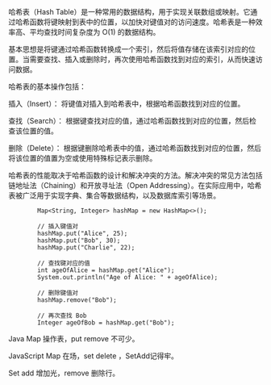 哈希表（Hash Table）是一种常用的数据结构，用于实现关联数组或映射。它通过哈希函数将键映射到表中的位置，以加快对键值对的访问速度。哈希表是一种效率高、平均查找时间复杂度为 O(1) 的数据结构。

基本思想是将键通过哈希函数转换成一个索引，然后将值存储在该索引对应的位置。当需要查找、插入或删除时，再次使用哈希函数找到对应的索引，从而快速访问数据。

哈希表的基本操作包括：

插入（Insert）： 将键值对插入到哈希表中，根据哈希函数找到对应的位置。

查找（Search）： 根据键查找对应的值，通过哈希函数找到对应的位置，然后检查该位置的值。

删除（Delete）： 根据键删除哈希表中的值，通过哈希函数找到对应的位置，然后将该位置的值置为空或使用特殊标记表示删除。

哈希表的性能取决于哈希函数的设计和解决冲突的方法。解决冲突的常见方法包括链地址法（Chaining）和开放寻址法（Open Addressing）。在实际应用中，哈希表被广泛用于实现字典、集合等数据结构，以及数据库索引等场景。

```code
        Map<String, Integer> hashMap = new HashMap<>();

        // 插入键值对
        hashMap.put("Alice", 25);
        hashMap.put("Bob", 30);
        hashMap.put("Charlie", 22);

        // 查找键对应的值
        int ageOfAlice = hashMap.get("Alice");
        System.out.println("Age of Alice: " + ageOfAlice);

        // 删除键值对
        hashMap.remove("Bob");

        // 再次查找 Bob
        Integer ageOfBob = hashMap.get("Bob");
```
Java Map 操作表，put remove 不可少。

JavaScript Map 在场，set delete ，SetAdd记得牢。

Set add 增加光，remove 删除行。
